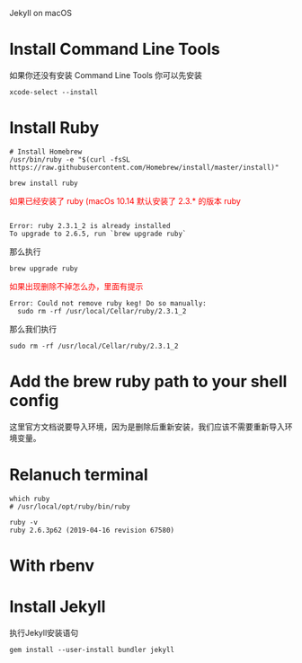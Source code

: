 Jekyll on macOS
# Install Command Line Tools

如果你还没有安装 Command Line Tools 你可以先安装
```
xcode-select --install
```

# Install Ruby

```
# Install Homebrew
/usr/bin/ruby -e "$(curl -fsSL https://raw.githubusercontent.com/Homebrew/install/master/install)"

brew install ruby
```
<font color="red">如果已经安装了 ruby (macOs 10.14 默认安装了 2.3.* 的版本 ruby</font>
```

Error: ruby 2.3.1_2 is already installed
To upgrade to 2.6.5, run `brew upgrade ruby`
```
那么执行
```
brew upgrade ruby
```

<font color="red">如果出现删除不掉怎么办，里面有提示</font>
```
Error: Could not remove ruby keg! Do so manually:
  sudo rm -rf /usr/local/Cellar/ruby/2.3.1_2
```

那么我们执行
```
sudo rm -rf /usr/local/Cellar/ruby/2.3.1_2
```



# Add the brew ruby path to your shell config
这里官方文档说要导入环境，因为是删除后重新安装，我们应该不需要重新导入环境变量。


# Relanuch terminal
```
which ruby
# /usr/local/opt/ruby/bin/ruby

ruby -v
ruby 2.6.3p62 (2019-04-16 revision 67580)

```

# With rbenv


# Install Jekyll
执行Jekyll安装语句
```
gem install --user-install bundler jekyll
```

``
``